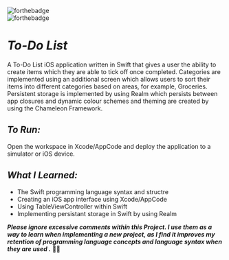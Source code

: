 ![forthebadge](https://img.shields.io/badge/made%20with-Swift-FA7343.svg?style=for-the-badge&logo=Swift&logoColor=white)<br>
![forthebadge](https://img.shields.io/badge/uses-Realm-39477F.svg?style=for-the-badge&logo=Realm&logoColor=white)

# *To-Do List*
A To-Do List iOS application written in Swift that gives a user the ability to create items which they are able to tick off once completed. Categories are implemented using an additional screen which allows users to sort their items into different categories based on areas, for example, Groceries. Persistent storage is implemented by using Realm which persists between app closures and dynamic colour schemes and theming are created by using the Chameleon Framework.

## *To Run:*
Open the workspace in Xcode/AppCode and deploy the application to a simulator or iOS device.

## *What I Learned:*

* The Swift programming language syntax and structre
* Creating an iOS app interface using Xcode/AppCode
* Using TableViewController within Swift
* Implementing persistant storage in Swift by using Realm

_**Please ignore excessive comments within this Project. I use them as a way to learn when implementing a new project, as I find it improves my retention of programming language concepts and language syntax when they are used .**_ 🖖🏻
